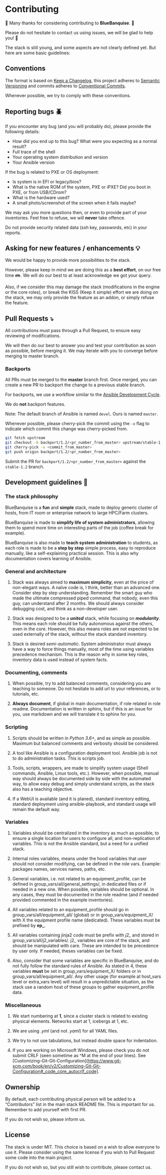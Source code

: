 # Contributing

:construction_worker: Many thanks for considering contributing to **BlueBanquise**. :construction_worker:

Please do not hesitate to contact us using issues, we will be glad to help you! :raising_hand:

The stack is still young, and some aspects are not clearly defined yet. But here are some basic guidelines:

## Conventions

The format is based on [Keep a Changelog](https://keepachangelog.com/en/1.0.0/),
this project adheres to [Semantic Versioning](https://semver.org/spec/v2.0.0.html)
and commits adheres to [Conventional Commits](https://www.conventionalcommits.org/en/v1.0.0/).

Whenever possible, we try to comply with these conventions.

## Reporting bugs :beetle:

If you encounter any bug (and you will probably do), please provide the following details:
* How did you end up to this bug? What were you expecting as a normal result?
* Full trace of the shell
* Your operating system distribution and version
* Your Ansible version

If the bug is related to PXE or OS deployment:
* Is system is in EFI or legacy/bios?
* What is the native ROM of the system, PXE or iPXE? Did you boot in PXE, or from USB/CDrom?
* What is the hardware used?
* A small photo/screenshot of the screen when it fails maybe?

We may ask you more questions then, or even to provide part of your inventories.
Feel free to refuse, we will **never** take offence.

Do not provide security related data (ssh key, passwords, etc) in your reports.

## Asking for new features / enhancements :bulb:

We would be happy to provide more possibilities to the stack.

However, please keep in mind we are doing this as a **best effort**, on our free time :family:.
We will do our best to at least acknowledge we got your query.

Also, if we consider this may damage the stack (modifications in the engine or the core roles),
or break the KISS (Keep it simple) effort we are doing on the stack, we may only provide the feature as an addon,
or simply refuse the feature.

## Pull Requests :arrow_heading_down:

All contributions must pass through a Pull Request, to ensure easy reviewing of modifications.

We will then do our best to answer you and test your contribution as soon as possible, before merging it.
We may iterate with you to converge before merging to master branch.

### Backports

All PRs must be merged to the **master** branch first. Once merged, you can
create a new PR to backport the change to a previous stable branch.

For backports, we use a workflow similar to the [Ansible Development
Cycle](https://docs.ansible.com/ansible/latest/community/development_process.html#backporting-merged-prs).

We do **not** backport features.

Note: The default branch of Ansible is named `devel`. Ours is named `master`.

Whenever possible, please cherry-pick the commit using the `-x` flag to indicate
which commit this change was cherry-picked from.

```bash
git fetch upstream
git checkout -b backport/1.2/<pr_number_from_master> upstream/stable-1.2
git cherry-pick -x <commit_from_master>
git push origin backport/1.2/<pr_number_from_master>
```

Submit the PR for `backport/1.2/<pr_number_from_master>` against the
`stable-1.2` branch.

## Development guidelines :octopus:

### The stack philosophy

BlueBanquise is a **fun** and **simple** stack, made to deploy generic cluster of hosts,
from IT room or enterprise network to large HPC/Farm clusters.

BlueBanquise is made to **simplify life of system administrators**,
allowing them to spend more time on interesting parts of the job (coffee break for example).

BlueBanquise is also made to **teach system administration** to students,
as each role is made to be a **step by step** simple process, easy to reproduce manually,
like a self-explaining practical session. This is also why documentation covers learning of Ansible.

### General and architecture

1. Stack was always aimed to **maximum simplicity**, even at the price of non-elegant ways.
A naïve code is, I think, better than an advanced one. Consider step by step understanding.
Remember the smart guy who made the ultimate compressed piped command, that nobody, even this guy, can understand after 2 months.
We should always consider debugging cost, and think as a non-developer user.

2. Stack was designed to be a ***united*** stack, while focusing on ***modularity***.
This means each role should be fully autonomous against the others, even in the core.
However, this also means roles are not expected to be used externally of the stack, without the stack standard inventory.

3. Stack is desired *semi-automatic*.
System administrator must always have a way to force things manually, most of the time using variables precedence mechanism.
This is the reason why in some key roles, inventory data is used instead of system facts.

### Documenting, comments

1. When possible, try to add balanced comments, considering you are teaching to someone.
Do not hesitate to add url to your references, or to tutorials, etc.

2. **Always document**, if global in main documentation, if role related in role readme.
Documentation is written in sphinx, but if this is an issue for you, use markdown and we will translate it to sphinx for you.

### Scripting

1. Scripts should be written in *Python 3.6+*, and as simple as possible.
Maximum but balanced comments and verbosity should be considered.

2. A tool like Ansible is a configuration deployment tool. Ansible job is not to do administration tasks.
This is scripts job.

3. Tools, scripts, wrappers, are made to simplify system usage (Shell commands, Ansible, Linux tools, etc.).
However, when possible, manual way should always be documented side by side with the automated way,
to allow easy debug and simply understand scripts, as the stack also has a teaching objective.

4. If a WebUI is available (and it is planed), standard inventory editing,
standard deployment using ansible-playbook, and standard usage will remain the default way.

### Variables

1. Variables should be centralized in the inventory as much as possible,
to ensure a single location for users to configure all, and non-replication of variables.
This is not the Ansible standard, but a need for a unified stack.

2. Internal roles variables, means under the hood variables that user should not consider modifying,
can be defined in the role vars. Example: packages names, services names, paths, etc.

3. General variables, i.e. not related to an equipment_profile, can be defined in group_vars/all/general_settings/,
in dedicated files or if needed in a new one. When possible, variables should be optional.
In any cases, they must be documented in the role readme (and if needed provided commented in the example inventories).

4. All variables related to an equipment_profile should go in group_vars/all/equipment_all/ (global) or in group_vars/equipment_X/ with X the equipment profile name (dedicated). These variables must be prefixed by **ep_**.

5. All variables containing jinja2 code must be prefix with *j2_* and stored in group_vars/all/j2_variables/.
j2_ variables are core of the stack, and should be manipulated with care.
These are intended to be precedence by user only. If needed, theses variables can be fixed.

6. Also, consider that some variables are specific in BlueBanquise,
and do not fully follow the standard rules of Ansible.
As stated in 4, these variables **must** be set in group_vars/equipment_X/ folders or in group_vars/all/equipment_all/.
Any other usage (for example at host_vars level or extra_vars level) will result in a unpredictable situation, as the stack use a random host of these groups to gather equipment_profile data.

### Miscellaneous

1. We start numbering at **1**, since a cluster stack is related to existing physical elements.
Networks start at 1, icebergs at 1, etc.

2. We are using *.yml* (and not *.yaml*) for all YAML files.

3. We try to not use tabulations, but instead double space for indentation.

4. If you are working on Microsoft Windows, please check you do not submit CRLF (seen sometime as ^M at the end of your lines).
See [Customizing-Git-Git-Configuration](https://www.git-scm.com/book/en/v2/Customizing-Git-Git-Configuration#_code_core_autocrlf_code].

## Ownership

By default, each contributing physical person will be added to a “Contributors” list in the main stack README file.
This is important for us. Remember to add yourself with first PR.

If you do not wish so, please inform us.

## License

The stack is under MIT. This choice is based on a wish to allow everyone to use it.
Please consider using the same license if you wish to Pull Request some code into the main project.

If you do not wish so, but you still wish to contribute, please contact us.

